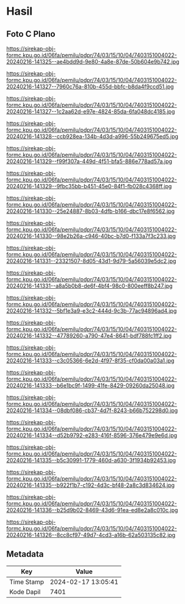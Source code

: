 # Hasil

## Foto C Plano

https://sirekap-obj-formc.kpu.go.id/06fa/pemilu/pdpr/74/03/15/10/04/7403151004022-20240216-141325--ae4bdd9d-9e80-4a8e-87de-50b604e9b742.jpg

https://sirekap-obj-formc.kpu.go.id/06fa/pemilu/pdpr/74/03/15/10/04/7403151004022-20240216-141327--7960c76a-810b-455d-bbfc-b8da4f9ccd51.jpg

https://sirekap-obj-formc.kpu.go.id/06fa/pemilu/pdpr/74/03/15/10/04/7403151004022-20240216-141327--1c2aa62d-e97e-4824-85da-6fa048dc4185.jpg

https://sirekap-obj-formc.kpu.go.id/06fa/pemilu/pdpr/74/03/15/10/04/7403151004022-20240216-141328--ccb928ea-134b-4d3d-a996-55b249675ed5.jpg

https://sirekap-obj-formc.kpu.go.id/06fa/pemilu/pdpr/74/03/15/10/04/7403151004022-20240216-141329--f99f307a-449d-4f51-bfa5-886e778ad57a.jpg

https://sirekap-obj-formc.kpu.go.id/06fa/pemilu/pdpr/74/03/15/10/04/7403151004022-20240216-141329--9fbc35bb-b451-45e0-84f1-fb028c4368ff.jpg

https://sirekap-obj-formc.kpu.go.id/06fa/pemilu/pdpr/74/03/15/10/04/7403151004022-20240216-141330--25e24887-8b03-4dfb-b166-dbc17e8f6562.jpg

https://sirekap-obj-formc.kpu.go.id/06fa/pemilu/pdpr/74/03/15/10/04/7403151004022-20240216-141330--98e2b26a-c946-40bc-b7d0-f133a7f3c233.jpg

https://sirekap-obj-formc.kpu.go.id/06fa/pemilu/pdpr/74/03/15/10/04/7403151004022-20240216-141331--23321507-8d05-43d1-9d79-5a56039e5dc2.jpg

https://sirekap-obj-formc.kpu.go.id/06fa/pemilu/pdpr/74/03/15/10/04/7403151004022-20240216-141331--a8a5b0b8-de6f-4bf4-98c0-800eeff8b247.jpg

https://sirekap-obj-formc.kpu.go.id/06fa/pemilu/pdpr/74/03/15/10/04/7403151004022-20240216-141332--5bf1e3a9-e3c2-444d-9c3b-77ac94896ad4.jpg

https://sirekap-obj-formc.kpu.go.id/06fa/pemilu/pdpr/74/03/15/10/04/7403151004022-20240216-141332--47789260-a790-47e4-8641-bdf788fc1ff2.jpg

https://sirekap-obj-formc.kpu.go.id/06fa/pemilu/pdpr/74/03/15/10/04/7403151004022-20240216-141333--c3c05366-6e2d-4f97-8f35-cf0da00a03a1.jpg

https://sirekap-obj-formc.kpu.go.id/06fa/pemilu/pdpr/74/03/15/10/04/7403151004022-20240216-141333--b6e1bc9f-1499-41fe-8429-09260da25048.jpg

https://sirekap-obj-formc.kpu.go.id/06fa/pemilu/pdpr/74/03/15/10/04/7403151004022-20240216-141334--08dbf086-cb37-4d7f-8243-b66b752298d0.jpg

https://sirekap-obj-formc.kpu.go.id/06fa/pemilu/pdpr/74/03/15/10/04/7403151004022-20240216-141334--d52b9792-e283-416f-8596-376e479e9e6d.jpg

https://sirekap-obj-formc.kpu.go.id/06fa/pemilu/pdpr/74/03/15/10/04/7403151004022-20240216-141335--b5c30991-1779-460d-a630-3f1934b92453.jpg

https://sirekap-obj-formc.kpu.go.id/06fa/pemilu/pdpr/74/03/15/10/04/7403151004022-20240216-141335--b922f1b7-c192-4d3c-bf48-2a8c3d834624.jpg

https://sirekap-obj-formc.kpu.go.id/06fa/pemilu/pdpr/74/03/15/10/04/7403151004022-20240216-141336--b25d9b02-8469-43d6-91ea-ed8e2a8c010c.jpg

https://sirekap-obj-formc.kpu.go.id/06fa/pemilu/pdpr/74/03/15/10/04/7403151004022-20240216-141326--8cc8cf97-49d7-4cd3-a16b-62a503135c82.jpg


## Metadata

| Key        | Value               |
| ---------- | ------------------- |
| Time Stamp | 2024-02-17 13:05:41 |
| Kode Dapil | 7401                |



